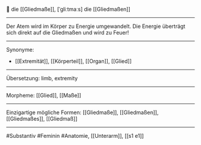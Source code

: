 🔴 die [[Gliedmaße]], [ˈɡliːtmaːs]
die [[Gliedmaßen]]

---

Der Atem wird im Körper zu Energie umgewandelt. Die Energie überträgt sich direkt auf die Gliedmaßen und wird zu Feuer!

---

Synonyme:

- [[Extremität]], [[Körperteil]], [[Organ]], [[Glied]]

---

Übersetzung: limb, extremity

---

Morpheme:
[[Glied]], [[Maße]]

---

Einzigartige mögliche Formen: [[Gliedmaße]], [[Gliedmaßen]], [[Gliedmaßes]], [[Gliedmaß]]

---

#Substantiv #Feminin #Anatomie, [[Unterarm]], [[s1 e1]]

